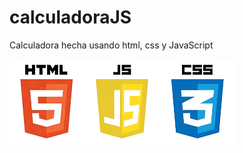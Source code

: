 # calculadoraJS
Calculadora hecha usando html, css y JavaScript
<br>

![](img/htmls_css_js-removebg-preview.png)
